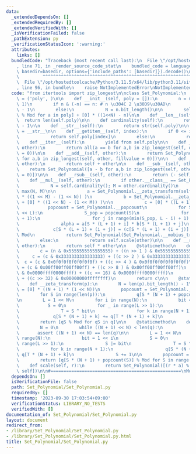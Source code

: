 ```yaml
---
data:
  _extendedDependsOn: []
  _extendedRequiredBy: []
  _extendedVerifiedWith: []
  _isVerificationFailed: false
  _pathExtension: py
  _verificationStatusIcon: ':warning:'
  attributes:
    links: []
  bundledCode: "Traceback (most recent call last):\n  File \"/opt/hostedtoolcache/Python/3.11.5/x64/lib/python3.11/site-packages/onlinejudge_verify/documentation/build.py\"\
    , line 71, in _render_source_code_stat\n    bundled_code = language.bundle(stat.path,\
    \ basedir=basedir, options={'include_paths': [basedir]}).decode()\n          \
    \         ^^^^^^^^^^^^^^^^^^^^^^^^^^^^^^^^^^^^^^^^^^^^^^^^^^^^^^^^^^^^^^^^^^^^^^^^^^^^^^^^^\n\
    \  File \"/opt/hostedtoolcache/Python/3.11.5/x64/lib/python3.11/site-packages/onlinejudge_verify/languages/python.py\"\
    , line 96, in bundle\n    raise NotImplementedError\nNotImplementedError\n"
  code: "from itertools import zip_longest\n\nclass Set_Polynomial:\n    __slots__\
    \ = ('poly', )\n\n    def __init__(self, poly = []):\n        n = max(len(poly),\
    \ 1)\n        if n & (-n) == n: # n \u304C 2 \u30D9\u30AD\n            N = n.bit_length()\
    \ - 1\n        else:\n            N = n.bit_length()\n\n        self.poly = [a\
    \ % Mod for a in poly] + [0] * ((1<<N) - n)\n\n    def __len__(self):\n      \
    \  return len(self.poly)\n\n    def cardinality(self):\n        return len(self.poly).bit_length()\
    \ - 1\n\n    def __str__(self):\n        return str(self.poly)\n\n    __repr__\
    \ = __str__\n\n    def __getitem__(self, index):\n        if 0 <= index < len(self):\n\
    \            return self.poly[index]\n        else:\n            return 0\n\n\
    \    def __iter__(self):\n        yield from self.poly\n\n    def __eq__(self,\
    \ other):\n        return all(a == b for a,b in zip_longest(self, other, fillvalue\
    \ = 0))\n\n    def __add__(self, other):\n        return Set_Polynomial([a + b\
    \ for a,b in zip_longest(self, other, fillvalue = 0)])\n\n    def __radd__(self,\
    \ other):\n        return self + other\n\n    def __sub__(self, other):\n    \
    \    return Set_Polynomial([a - b for a,b in zip_longest(self, other, fillvalue\
    \ = 0)])\n\n    def __rsub__(self, other):\n        return (- self) + other\n\n\
    \    def __mul__(self, other):\n        if other.__class__ == Set_Polynomial:\n\
    \            N = self.cardinality(); M = other.cardinality()\n            L =\
    \ max(N, M)\n\n            a = Set_Polynomial.__zeta_transform(self.poly + [0]\
    \ * ((1 << M) - (1 << N)) )\n            b = Set_Polynomial.__zeta_transform(other.poly\
    \ + [0] * ((1 << N) - (1 << M)) )\n\n            c = [0] * ((L + 1)  << L)\n \
    \           popcount = Set_Polynomial.__popcount\n            for S in range(1\
    \ << L):\n                S_pop = popcount(S)\n                for i in range(S_pop\
    \ + 1):\n                    for j in range(min(S_pop, L - i) + 1):\n        \
    \                alpha = a[S * (L + 1) + i] * b[S * (L + 1) + j]\n           \
    \             c[S * (L + 1) + (i + j)] = (c[S * (L + 1) + (i + j)] + alpha) %\
    \ Mod\n            return Set_Polynomial(Set_Polynomial.__mobius_transform(c))\n\
    \        else:\n            return self.scale(other)\n\n    def __rmul__(self,\
    \ other):\n        return self * other\n\n    @staticmethod\n    def __popcount(n):\n\
    \        c = (n & 0x5555555555555555) + ((n >> 1 ) & 0x5555555555555555)\n   \
    \     c = (c & 0x3333333333333333) + ((c >> 2 ) & 0x3333333333333333)\n      \
    \  c = (c & 0x0f0f0f0f0f0f0f0f) + ((c >> 4 ) & 0x0f0f0f0f0f0f0f0f)\n        c\
    \ = (c & 0x00ff00ff00ff00ff) + ((c >> 8 ) & 0x00ff00ff00ff00ff)\n        c = (c\
    \ & 0x0000ffff0000ffff) + ((c >> 16) & 0x0000ffff0000ffff)\n        c = (c & 0x00000000ffffffff)\
    \ + ((c >> 32) & 0x00000000ffffffff)\n        return c\n\n    @staticmethod\n\
    \    def __zeta_transform(p):\n        N = len(p).bit_length() - 1\n        q\
    \ = [0] * ((N + 1) * (1 << N))\n        popcount = Set_Polynomial.__popcount\n\
    \        for S in range(len(p)):\n            q[S * (N + 1) + popcount(S)] = p[S]\n\
    \n        L = 1 << N\n        for i in range(N):\n            bit = 1 << i\n \
    \           S = 0\n            for _ in range(L >> 1):\n                S |= bit\n\
    \                T = S ^ bit\n                for k in range(N + 1):\n       \
    \             q[S * (N + 1) + k] += q[T * (N + 1) + k]\n                S += 1\n\
    \        return [qS % Mod for qS in q]\n\n    @staticmethod\n    def __mobius_transform(q):\n\
    \        N = 0\n        while ((N + 1) << N) < len(q):\n            N += 1\n \
    \       assert ((N + 1) << N) == len(q)\n\n        L = 1 << N\n        for i in\
    \ range(N):\n            bit = 1 << i\n            S = 0\n            for _ in\
    \ range(L >> 1):\n                S |= bit\n                T = S ^ bit\n    \
    \            for k in range(N + 1):\n                    q[S * (N + 1) + k] -=\
    \ q[T * (N + 1) + k]\n                S += 1\n\n        popcount = Set_Polynomial.__popcount\n\
    \        return [q[S * (N + 1) + popcount(S)] % Mod for S in range(1 << N)]\n\n\
    \    def scale(self, r):\n        return Set_Polynomial([(r * a) % Mod for a in\
    \ self])\n\n#==================================================\nMod = 998244353\n"
  dependsOn: []
  isVerificationFile: false
  path: Set_Polynomial/Set_Polynomial.py
  requiredBy: []
  timestamp: '2023-09-30 17:03:54+09:00'
  verificationStatus: LIBRARY_NO_TESTS
  verifiedWith: []
documentation_of: Set_Polynomial/Set_Polynomial.py
layout: document
redirect_from:
- /library/Set_Polynomial/Set_Polynomial.py
- /library/Set_Polynomial/Set_Polynomial.py.html
title: Set_Polynomial/Set_Polynomial.py
---
```

